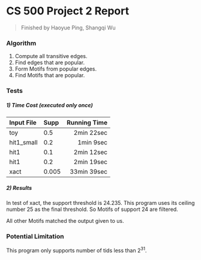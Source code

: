 # CS 500 Project 2 Report
> Finished by Haoyue Ping, Shangqi Wu

### Algorithm
1. Compute all transitive edges.
2. Find edges that are popular.
3. Form Motifs from popular edges.
4. Find Motifs that are popular.

### Tests
##### 1) Time Cost (executed only once)
|Input File | Supp  |Running Time |
|:--------- |:------|------------:|
|toy        | 0.5   |  2min 22sec |
|hit1_small | 0.2   |  1min  9sec |
|hit1       | 0.1   |  2min 12sec |
|hit1       | 0.2   |  2min 19sec |
|xact       | 0.005 | 33min 39sec |

##### 2) Results
In test of xact, the support threshold is 24.235. This program uses its ceiling number 25 as the final threshold. So Motifs of support 24 are filtered.

All other Motifs matched the output given to us.

### Potential Limitation
This program only supports number of tids less than 2<sup>31</sup>.